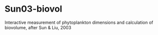 # Sun03-biovol
Interactive measurement of phytoplankton dimensions and calculation of biovolume, after Sun &amp; Liu, 2003

